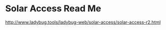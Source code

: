 

Solar Access Read Me
===

<http://www.ladybug.tools/ladybug-web/solar-access/solar-access-r2.html>